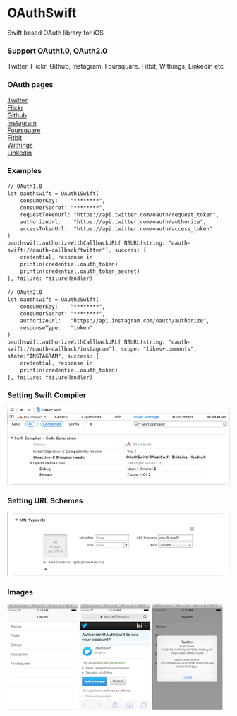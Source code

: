 OAuthSwift
==========

Swift based OAuth library for iOS

### Support OAuth1.0, OAuth2.0 

Twitter, Flickr, Github, Instagram, Foursquare. Fitbit, Withings, Linkedin etc

### OAuth pages

[Twitter](https://dev.twitter.com/docs/auth/oauth)  
[Flickr](https://www.flickr.com/services/api/auth.oauth.html)  
[Github](https://developer.github.com/v3/oauth)  
[Instagram](http://instagram.com/developer/authentication)  
[Foursquare](https://developer.foursquare.com/overview/auth)  
[Fitbit](https://wiki.fitbit.com/display/API/OAuth+Authentication+in+the+Fitbit+API)  
[Withings](http://oauth.withings.com/api)  
[Linkedin](https://developer.linkedin.com/documents/authentication)  

### Examples

```
// OAuth1.0
let oauthswift = OAuth1Swift(
    consumerKey:    "********",
    consumerSecret: "********",
    requestTokenUrl: "https://api.twitter.com/oauth/request_token",
    authorizeUrl:    "https://api.twitter.com/oauth/authorize",
    accessTokenUrl:  "https://api.twitter.com/oauth/access_token"
)
oauthswift.authorizeWithCallbackURL( NSURL(string: "oauth-swift://oauth-callback/twitter"), success: {
    credential, response in
    println(credential.oauth_token)
    println(credential.oauth_token_secret)
}, failure: failureHandler)

// OAuth2.0
let oauthswift = OAuth2Swift(
    consumerKey:    "********",
    consumerSecret: "********",
    authorizeUrl:   "https://api.instagram.com/oauth/authorize",
    responseType:   "token"
)
oauthswift.authorizeWithCallbackURL( NSURL(string: "oauth-swift://oauth-callback/instagram"), scope: "likes+comments", state:"INSTAGRAM", success: {
    credential, response in
    println(credential.oauth_token)
}, failure: failureHandler)

```

### Setting Swift Compiler

![Image](OAuthSwiftDemo/Images/SwiftCompiler.png "Image")

### Setting URL Schemes

![Image](OAuthSwiftDemo/Images/URLSchemes.png "Image")

### Images

![Image](OAuthSwiftDemo/Images/Services.png "Image")
![Image](OAuthSwiftDemo/Images/TwitterOAuth.png "Image")
![Image](OAuthSwiftDemo/Images/TwitterOAuthTokens.png "Image")
